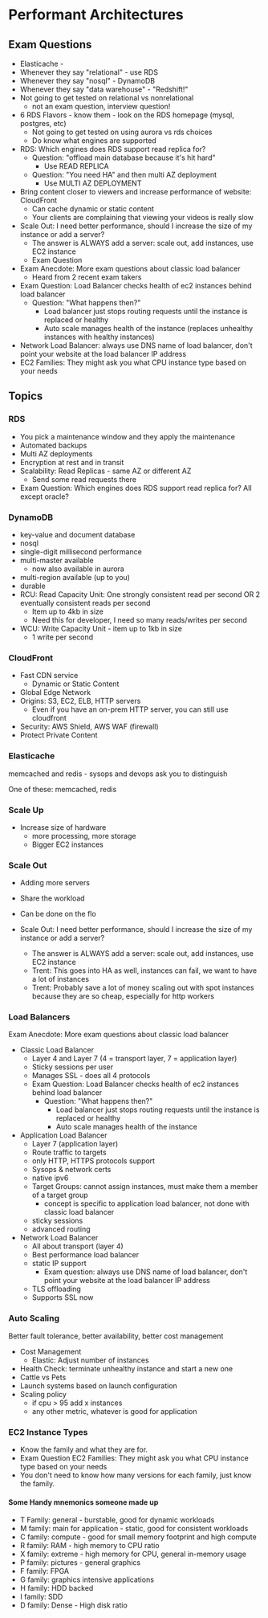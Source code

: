 # Performant Architectures



## Exam Questions

- Elasticache - 
- Whenever they say "relational" - use RDS
- Whenever they say "nosql" - DynamoDB
- Whenever they say "data warehouse" - "Redshift!"
- Not going to get tested on relational vs nonrelational
  - not an exam question, interview question!
- 6 RDS Flavors - know them - look on the RDS homepage (mysql, postgres, etc)
  - Not going to get tested on using aurora vs rds choices
  - Do know what engines are supported
- RDS: Which engines does RDS support read replica for?
  - Question: "offload main database because it's hit hard"
    - Use READ REPLICA
  - Question: "You need HA" and then multi AZ deployment
    - Use MULTI AZ DEPLOYMENT
- Bring content closer to viewers and increase performance of website: CloudFront
  - Can cache dynamic or static content
  - Your clients are complaining that viewing your videos is really slow
- Scale Out: I need better performance, should I increase the size of my instance or add a server? 
  - The answer is ALWAYS add a server: scale out, add instances, use EC2 instance
  - Exam Question
- Exam Anecdote: More exam questions about classic load balancer
  - Heard from 2 recent exam takers
- Exam Question: Load Balancer checks health of ec2 instances behind load balancer
  - Question: "What happens then?"
    - Load balancer just stops routing requests until the instance is replaced or healthy
    - Auto scale manages health of the instance (replaces unhealthy instances with healthy instances)
- Network Load Balancer: always use DNS name of load balancer, don't point your website at the load balancer IP address
- EC2 Families: They might ask you what CPU instance type based on your needs


## Topics


### RDS

- You pick a maintenance window and they apply the maintenance
- Automated backups
- Multi AZ deployments
- Encryption at rest and in transit
- Scalability: Read Replicas - same AZ or different AZ
  - Send some read requests there
- Exam Question: Which engines does RDS support read replica for?  All except oracle?

### DynamoDB

- key-value and document database
- nosql
- single-digit millisecond performance
- multi-master available
  - now also available in aurora
- multi-region available (up to you)
- durable
- RCU: Read Capacity Unit: One strongly consistent read per second OR 2 eventually consistent reads per second
  - Item up to 4kb in size
  - Need this for developer, I need so many reads/writes per second
- WCU: Write Capacity Unit - item up to 1kb in size
  - 1 write per second


### CloudFront

- Fast CDN service
  - Dynamic or Static Content
- Global Edge Network
- Origins: S3, EC2, ELB, HTTP servers
  - Even if you have an on-prem HTTP server, you can still use cloudfront
- Security: AWS Shield, AWS WAF (firewall)
- Protect Private Content

### Elasticache

memcached and redis - sysops and devops ask you to distinguish

One of these: memcached, redis


### Scale Up

- Increase size of hardware
  - more processing, more storage
  - Bigger EC2 instances



### Scale Out

- Adding more servers
- Share the workload
- Can be done on the flo

- Scale Out: I need better performance, should I increase the size of my instance or add a server? 
  - The answer is ALWAYS add a server: scale out, add instances, use EC2 instance
  - Trent: This goes into HA as well, instances can fail, we want to have a lot of instances
  - Trent: Probably save a lot of money scaling out with spot instances because they are so cheap, especially for http workers


### Load Balancers

Exam Anecdote: More exam questions about classic load balancer

- Classic Load Balancer
  - Layer 4 and Layer 7 (4 = transport layer, 7 = application layer)
  - Sticky sessions per user
  - Manages SSL - does all 4 protocols
  - Exam Question: Load Balancer checks health of ec2 instances behind load balancer
    - Question: "What happens then?"
      - Load balancer just stops routing requests until the instance is replaced or healthy
      - Auto scale manages health of the instance
- Application Load Balancer
  - Layer 7 (application layer)
  - Route traffic to targets
  - only HTTP, HTTPS protocols support
  - Sysops & network certs
  - native ipv6
  - Target Groups: cannot assign instances, must make them a member of a target group
    - concept is specific to application load balancer, not done with classic load balancer
  - sticky sessions
  - advanced routing
- Network Load Balancer
  - All about transport (layer 4)
  - Best performance load balancer
  - static IP support
    - Exam question: always use DNS name of load balancer, don't point your website at the load balancer IP address
  - TLS offloading
  - Supports SSL now


### Auto Scaling

Better fault tolerance, better availability, better cost management

- Cost Management
  - Elastic: Adjust number of instances
- Health Check: terminate unhealthy instance and start a new one
- Cattle vs Pets
- Launch systems based on launch configuration
- Scaling policy
  - if cpu > 95 add x instances
  - any other metric, whatever is good for application


### EC2 Instance Types

- Know the family and what they are for.
- Exam Question EC2 Families: They might ask you what CPU instance type based on your needs
- You don't need to know how many versions for each family, just know the family.

#### Some Handy mnemonics someone made up

- T Family: general - burstable, good for dynamic workloads
- M family: main for application - static, good for consistent workloads
- C family: compute - good for small memory footprint and high compute
- R family: RAM - high memory to CPU ratio
- X family: extreme - high memory for CPU, general in-memory usage
- P family: pictures - general graphics 
- F family: FPGA
- G family: graphics intensive applications
- H family: HDD backed
- I family: SDD
- D family: Dense - High disk ratio



